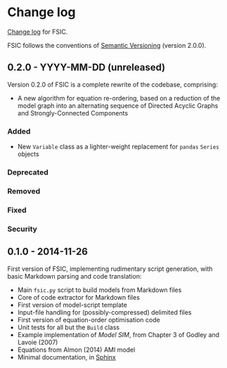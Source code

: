 # Change log

[Change log](http://keepachangelog.com/) for FSIC.

FSIC follows the conventions of
[Semantic Versioning](http://semver.org/spec/v2.0.0.html) (version 2.0.0).

## 0.2.0 - YYYY-MM-DD (unreleased)

Version 0.2.0 of FSIC is a complete rewrite of the codebase, comprising:

* A new algorithm for equation re-ordering, based on a reduction of the model
  graph into an alternating sequence of Directed Acyclic Graphs and
  Strongly-Connected Components

### Added

* New `Variable` class as a lighter-weight replacement for `pandas` `Series`
  objects

### Deprecated

### Removed

### Fixed

### Security

## 0.1.0 - 2014-11-26

First version of FSIC, implementing rudimentary script generation, with basic
Markdown parsing and code translation:

* Main `fsic.py` script to build models from Markdown files
* Core of code extractor for Markdown files
* First version of model-script template
* Input-file handling for (possibly-compressed) delimited files
* First version of equation-order optimisation code
* Unit tests for all but the `Build` class
* Example implementation of *Model SIM*, from Chapter 3 of Godley and Lavoie
  (2007)
* Equations from Almon (2014) AMI model
* Minimal documentation, in [Sphinx](http://sphinx-doc.org/)
